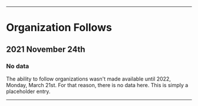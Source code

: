 
***

# Organization Follows

## 2021 November 24th

### No data

The ability to follow organizations wasn't made available until 2022, Monday, March 21st. For that reason, there is no data here. This is simply a placeholder entry.

***
